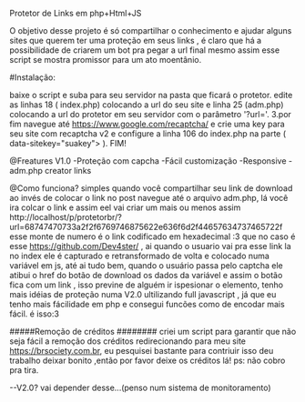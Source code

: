 Protetor de Links em php+Html+JS

O objetivo desse projeto é só compartilhar o conhecimento e ajudar alguns sites que querem ter uma proteção em seus links , é claro que há a possibilidade de criarem um bot pra pegar a url final mesmo assim esse script se mostra promissor para um ato moentânio.

#Instalação:

baixe o script e suba para seu servidor na pasta que ficará o protetor.
edite as linhas 18 ( index.php) colocando a url do seu site e linha 25 (adm.php) colocando a url do protetor em seu servidor com o parâmetro '?url='. 3.por fim navegue até https://www.google.com/recaptcha/ e crie uma key para seu site com recaptcha v2 e configure a linha 106 do index.php na parte ( data-sitekey="suakey"> ).
FIM!

@Freatures V1.0 -Proteção com capcha -Fácil customização -Responsive -adm.php creator links

@Como funciona? simples quando você compartilhar seu link de download ao invés de colocar o link no post navegue até o arquivo adm.php, lá você ira colcar o link e assim eel vai criar um mais ou menos assim http://localhost/p/protetorbr/?url=68747470733a2f2f6769746875622e636f6d2f44657634737465722f esse monte de numero é o link codificado em hexadecimal :3 que no caso é esse https://github.com/Dev4ster/ , ai quando o usuario vai pra esse link la no index ele é capturado e retransformado de volta e colocado numa variável em js, até ai tudo bem, quando o usuário passa pelo captcha ele atibui o href do botão de download os dados da variável e assim o botão fica com um link , isso previne de alguém ir ispesionar o elemento, tenho mais idéias de proteção numa V2.0 ultilizando full javascript , já que eu tenho mais fácilidade em php e consegui funcões como de encodar mais fácil. é isso:3

#####Remoção de créditos ######## criei um script para garantir que não seja fácil a remoção dos créditos redirecionando para meu site https://brsociety.com.br, eu pesquisei bastante para contriuir isso deu trabalho deixar bonito ,então por favor deixe os créditos lá! ps: não cobro pra tira.

--V2.0? vai depender desse...(penso num sistema de monitoramento)
